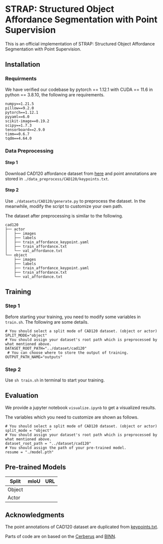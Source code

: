 # STRAP: Structured Object Affordance Segmentation with Point Supervision

This is an official implementation of STRAP: Structured Object Affordance Segmentation with Point Supervision.

## Installation

### Requirments

We have verified our codebase by pytorch == 1.12.1 with CUDA == 11.6 in python == 3.8.10, the following are requirements.

```
numpy==1.21.5
pillow==9.2.0
pytorch==1.12.1
pyyaml==6.0
scikit-image==0.19.2
scipy==1.7.3
tensorboard==2.9.0
timm==0.6.7
tqdm==4.64.0
```

### Data Preprocessing

#### Step 1

Download CAD120 affordance dataset from [here](https://zenodo.org/record/495570) and point annotations are stored in `./data_preprocess/CAD120/keypoints.txt`.

#### Step 2

Use `./datasets/CAD120/generate.py` to preprocess the dataset. In the meanwhile, modify the script to customize your own path.

The dataset after preprocessing is similar to the following.

```
cad120
├── actor
│   ├── images
│   ├── labels
│   ├── train_affordance_keypoint.yaml
│   ├── train_affordance.txt
│   └── val_affordance.txt
└── object
    ├── images
    ├── labels
    ├── train_affordance_keypoint.yaml
    ├── train_affordance.txt
    └── val_affordance.txt
```

## Training

### Step 1

Before starting your training, you need to modify some variables in `train.sh`. The following are some details.

```
# You should select a split mode of CAD120 dataset. (object or actor)
SPLIT_MODE="object"
# You should assign your dataset's root path which is preprocessed by what mentioned above.
DATASET_ROOT_PATH="../dataset/cad120"
 # You can choose where to store the output of training.
OUTPUT_PATH_NAME="outputs"
```

### Step 2

Use `sh train.sh` in terminal to start your training.

## Evaluation

We provide a jupyter notebook `visualize.ipynb` to get a visualized results.

The variables which you need to customize are shown as follows.

```
# You should select a split mode of CAD120 dataset. (object or actor)
split_mode = "object"
# You should assign your dataset's root path which is preprocessed by what mentioned above.
dataset_root_path = "../dataset/cad120"
# You should assign the path of your pre-trained model.
resume = "./model.pth"
```

## Pre-trained Models

| Split  | mIoU | URL |
| ------ | ---- | --- |
| Object |      |     |
| Actor  |      |     |

## Acknowledgments

The point annotations of CAD120 dataset are duplicated from [keypoints.txt](https://github.com/ykztawas/Weakly-Supervised-Affordance-Detection/blob/master/weakly_supervised_affordance_detection_master/expectation_step/keypoints.txt).

Parts of code are on based on the [Cerberus](https://github.com/OPEN-AIR-SUN/Cerberus) and [BINN](https://github.com/daveboat/structured_label_inference).
